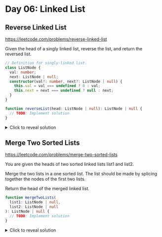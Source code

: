 # Day 06: Linked List

## Reverse Linked List

https://leetcode.com/problems/reverse-linked-list

Given the head of a singly linked list, reverse the list, and return the reversed list.

```ts
// Definition for singly-linked list.
class ListNode {
  val: number;
  next: ListNode | null;
  constructor(val?: number, next?: ListNode | null) {
    this.val = val === undefined ? 0 : val;
    this.next = next === undefined ? null : next;
  }
}

function reverseList(head: ListNode | null): ListNode | null {
  // TODO: Implement solution
}
```

<details> <summary>Click to reveal solution</summary>

**Approach**: [Approach Name]  
**Pattern**: [Pattern Description]

**Step-by-step explanation**:
[Detailed explanation to be added]

```ts
function reverseList(head: ListNode | null): ListNode | null {
  let prev: ListNode | null = null;
  let curr: ListNode | null = head;

  while (curr !== null) {
    const nextTemp = curr.next; // Save next node
    curr.next = prev; // Reverse pointer
    prev = curr; // Move prev forward
    curr = nextTemp; // Move curr forward
  }

  return prev;
}
```

</details>

## Merge Two Sorted Lists

https://leetcode.com/problems/merge-two-sorted-lists

You are given the heads of two sorted linked lists list1 and list2.

Merge the two lists in a one sorted list. The list should be made by splicing together the nodes of the first two lists.

Return the head of the merged linked list.

```ts
function mergeTwoLists(
  list1: ListNode | null,
  list2: ListNode | null
): ListNode | null {
  // TODO: Implement solution
}
```

<details> <summary>Click to reveal solution</summary>

**Approach**: [Approach Name]  
**Pattern**: [Pattern Description]

**Step-by-step explanation**:
[Detailed explanation to be added]

```ts
// Definition for singly-linked list node
class ListNode {
  val: number; // The value of the node
  next: ListNode | null; // Pointer to the next node

  constructor(val?: number, next?: ListNode | null) {
    this.val = val ?? 0; // Default value is 0 if undefined
    this.next = next ?? null; // Default next is null if undefined
  }
}

/**
 * Merges two sorted linked lists into a single sorted linked list.
 * The original nodes are reused, not copied.
 *
 * @param list1 - Head of the first sorted linked list
 * @param list2 - Head of the second sorted linked list
 * @returns Head of the merged sorted linked list
 */
function mergeTwoLists(
  list1: ListNode | null,
  list2: ListNode | null
): ListNode | null {
  // Create a dummy node to act as the start of the merged list.
  // This simplifies the logic by handling the head the same as any other node.
  const dummy = new ListNode(-1);

  // 'current' is a pointer used to build the new list by attaching nodes to it
  let current = dummy;

  // Traverse both lists until one is exhausted
  while (list1 !== null && list2 !== null) {
    if (list1.val < list2.val) {
      // list1 has the smaller value, so we attach it to the current node
      current.next = list1;
      list1 = list1.next; // Move list1 forward
    } else {
      // list2 has the smaller or equal value, so we attach it instead
      current.next = list2;
      list2 = list2.next; // Move list2 forward
    }

    // Move current forward to the node we just added
    current = current.next;
  }

  // One of the lists is now null. Attach the remaining list (if any) to current.next
  // Since the remaining elements are already sorted, we can just link directly
  current.next = list1 !== null ? list1 : list2;

  // The merged list starts at dummy.next (skip the dummy placeholder)
  return dummy.next;
}
```

</details>
